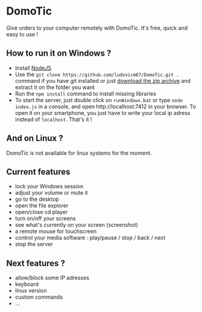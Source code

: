 # DomoTic

Give orders to your computer remotely with DomoTic. It's free, quick and easy to use !

## How to run it on Windows ?

 * Install [NodeJS](https://nodejs.org)
 * Use the `git clone https://github.com/ludovicm67/DomoTic.git .` command if you have git installed or just [download the zip archive](https://github.com/ludovicm67/DomoTic/archive/master.zip) and extract it on the folder you want
 * Run the `npm install` command to install missing libraries
 * To start the server, just double click on `runWindows.bat` or type `node index.js` in a console, and open http://localhost:7412 in your browser. To open it on your smartphone, you just have to write your local ip adress instead of `localhost`. That's it !


## And on Linux ?

DomoTic is not available for linux systems for the moment.


## Current features

 * lock your Windows session
 * adjust your volume or mute it
 * go to the desktop
 * open the file explorer
 * open/close cd player
 * turn on/off your screens
 * see what's currently on your screen (screenshot)
 * a remote mouse for touchscreen
 * control your media software : play/pause / stop / back / next
 * stop the server


## Next features ?

 * allow/block some IP adresses
 * keyboard
 * linux version
 * custom commands
 * ...
